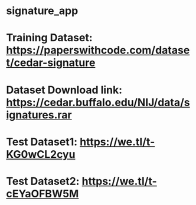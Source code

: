 # signature_app

# Training Dataset: https://paperswithcode.com/dataset/cedar-signature
# Dataset Download link: https://cedar.buffalo.edu/NIJ/data/signatures.rar
# Test Dataset1: https://we.tl/t-KG0wCL2cyu
# Test Dataset2: https://we.tl/t-cEYaOFBW5M
